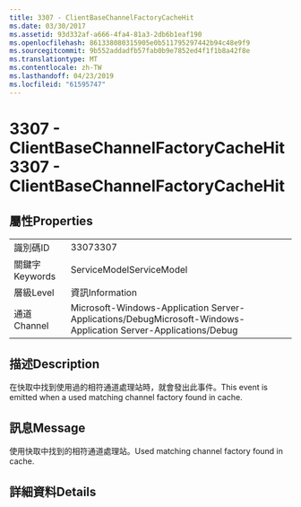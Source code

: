```yaml
---
title: 3307 - ClientBaseChannelFactoryCacheHit
ms.date: 03/30/2017
ms.assetid: 93d332af-a666-4fa4-81a3-2db6b1eaf190
ms.openlocfilehash: 861338080315905e0b511795297442b94c48e9f9
ms.sourcegitcommit: 9b552addadfb57fab0b9e7852ed4f1f1b8a42f8e
ms.translationtype: MT
ms.contentlocale: zh-TW
ms.lasthandoff: 04/23/2019
ms.locfileid: "61595747"
---
```

# <a name="3307---clientbasechannelfactorycachehit"></a><span data-ttu-id="fdc54-102">3307 - ClientBaseChannelFactoryCacheHit</span><span class="sxs-lookup"><span data-stu-id="fdc54-102">3307 - ClientBaseChannelFactoryCacheHit</span></span>
## <a name="properties"></a><span data-ttu-id="fdc54-103">屬性</span><span class="sxs-lookup"><span data-stu-id="fdc54-103">Properties</span></span>  
  
|||  
|-|-|  
|<span data-ttu-id="fdc54-104">識別碼</span><span class="sxs-lookup"><span data-stu-id="fdc54-104">ID</span></span>|<span data-ttu-id="fdc54-105">3307</span><span class="sxs-lookup"><span data-stu-id="fdc54-105">3307</span></span>|  
|<span data-ttu-id="fdc54-106">關鍵字</span><span class="sxs-lookup"><span data-stu-id="fdc54-106">Keywords</span></span>|<span data-ttu-id="fdc54-107">ServiceModel</span><span class="sxs-lookup"><span data-stu-id="fdc54-107">ServiceModel</span></span>|  
|<span data-ttu-id="fdc54-108">層級</span><span class="sxs-lookup"><span data-stu-id="fdc54-108">Level</span></span>|<span data-ttu-id="fdc54-109">資訊</span><span class="sxs-lookup"><span data-stu-id="fdc54-109">Information</span></span>|  
|<span data-ttu-id="fdc54-110">通道</span><span class="sxs-lookup"><span data-stu-id="fdc54-110">Channel</span></span>|<span data-ttu-id="fdc54-111">Microsoft-Windows-Application Server-Applications/Debug</span><span class="sxs-lookup"><span data-stu-id="fdc54-111">Microsoft-Windows-Application Server-Applications/Debug</span></span>|  
  
## <a name="description"></a><span data-ttu-id="fdc54-112">描述</span><span class="sxs-lookup"><span data-stu-id="fdc54-112">Description</span></span>  
 <span data-ttu-id="fdc54-113">在快取中找到使用過的相符通道處理站時，就會發出此事件。</span><span class="sxs-lookup"><span data-stu-id="fdc54-113">This event is emitted when a used matching channel factory found in cache.</span></span>  
  
## <a name="message"></a><span data-ttu-id="fdc54-114">訊息</span><span class="sxs-lookup"><span data-stu-id="fdc54-114">Message</span></span>  
 <span data-ttu-id="fdc54-115">使用快取中找到的相符通道處理站。</span><span class="sxs-lookup"><span data-stu-id="fdc54-115">Used matching channel factory found in cache.</span></span>  
  
## <a name="details"></a><span data-ttu-id="fdc54-116">詳細資料</span><span class="sxs-lookup"><span data-stu-id="fdc54-116">Details</span></span>
